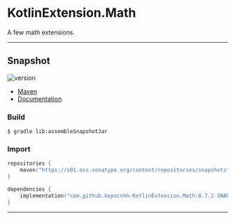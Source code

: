 # KotlinExtension.Math
A few math extensions.

---

## Snapshot

![version](https://img.shields.io/static/v1?label=version&message=0.7.2-SNAPSHOT&labelColor=212121&color=2962ff&style=flat)

- [Maven](https://s01.oss.sonatype.org/content/repositories/snapshots/com/github/kepocnhh/KotlinExtension.Math/0.7.2-SNAPSHOT)
- [Documentation](https://StanleyProjects.github.io/KotlinExtension.Math/doc/0.7.2-SNAPSHOT)

### Build
```
$ gradle lib:assembleSnapshotJar
```

### Import
```kotlin
repositories {
    maven("https://s01.oss.sonatype.org/content/repositories/snapshots")
}

dependencies {
    implementation("com.github.kepocnhh:KotlinExtension.Math:0.7.2-SNAPSHOT")
}
```

---
